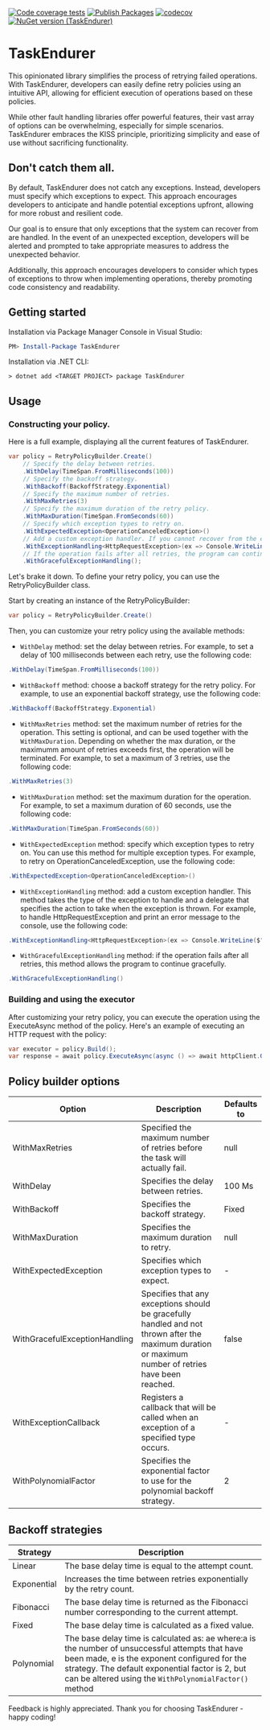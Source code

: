 [![Code coverage tests](https://github.com/tluijken/task-endurer/actions/workflows/CODE_COVERAGE_TESTS.yml/badge.svg)](https://github.com/tluijken/task-endurer/actions/workflows/CODE_COVERAGE_TESTS.yml)
[![Publish Packages](https://github.com/tluijken/task-endurer/actions/workflows/PUBLISH_PACKAGES.yml/badge.svg)](https://github.com/tluijken/task-endurer/actions/workflows/PUBLISH_PACKAGES.yml)
[![codecov](https://codecov.io/gh/tluijken/task-endurer/branch/main/graph/badge.svg)](https://app.codecov.io/gh/tluijken/task-endurer)
[![NuGet version (TaskEndurer)](https://img.shields.io/nuget/v/TaskEndurer.svg?style=flat-square)](https://www.nuget.org/packages/TaskEndurer/)

# TaskEndurer
This opinionated library simplifies the process of retrying failed operations. With TaskEndurer, developers can easily define retry policies using an intuitive API, allowing for efficient execution of operations based on these policies.

While other fault handling libraries offer powerful features, their vast array of options can be overwhelming, especially for simple scenarios. TaskEndurer embraces the KISS principle, prioritizing simplicity and ease of use without sacrificing functionality.

## Don't catch them all.
By default, TaskEndurer does not catch any exceptions. Instead, developers must specify which exceptions to expect. This approach encourages developers to anticipate and handle potential exceptions upfront, allowing for more robust and resilient code.

Our goal is to ensure that only exceptions that the system can recover from are handled. In the event of an unexpected exception, developers will be alerted and prompted to take appropriate measures to address the unexpected behavior.

Additionally, this approach encourages developers to consider which types of exceptions to throw when implementing operations, thereby promoting code consistency and readability.


## Getting started

Installation via Package Manager Console in Visual Studio:

```powershell
PM> Install-Package TaskEndurer
```

Installation via .NET CLI:

```console
> dotnet add <TARGET PROJECT> package TaskEndurer
```

## Usage

### Constructing your policy.
Here is a full example, displaying all the current features of TaskEndurer.
```csharp
var policy = RetryPolicyBuilder.Create()
    // Specify the delay between retries.
    .WithDelay(TimeSpan.FromMilliseconds(100))
    // Specify the backoff strategy.
    .WithBackoff(BackoffStrategy.Exponential)
    // Specify the maximum number of retries.
    .WithMaxRetries(3)
    // Specify the maximum duration of the retry policy.
    .WithMaxDuration(TimeSpan.FromSeconds(60))
    // Specify which exception types to retry on.
    .WithExpectedException<OperationCanceledException>()
    // Add a custom exception handler. If you cannot recover from the exception, you can throw it again.
    .WithExceptionHandling<HttpRequestException>(ex => Console.WriteLine($"Unable to handle HttpRequest: {ex}"))
    // If the operation fails after all retries, the program can continue gracefully.
    .WithGracefulExceptionHandling();
```

Let's brake it down.
To define your retry policy, you can use the RetryPolicyBuilder class.

Start by creating an instance of the RetryPolicyBuilder:
```csharp
var policy = RetryPolicyBuilder.Create()
```
Then, you can customize your retry policy using the available methods:

* `WithDelay` method: set the delay between retries. For example, to set a delay of 100 milliseconds between each retry, use the following code:
```csharp
.WithDelay(TimeSpan.FromMilliseconds(100))
```
*  `WithBackoff` method: choose a backoff strategy for the retry policy. For example, to use an exponential backoff strategy, use the following code:
```csharp
.WithBackoff(BackoffStrategy.Exponential)
```
* `WithMaxRetries` method: set the maximum number of retries for the operation. This setting is optional, and can be used together with the `WithMaxDuration`. Depending on whether the max duration, or the maximumm amount of retries exceeds first, the operation will be terminated. For example, to set a maximum of 3 retries, use the following code:
```csharp
.WithMaxRetries(3)
```

* `WithMaxDuration` method: set the maximum duration for the operation. For example, to set a maximum duration of 60 seconds, use the following code:
```csharp
.WithMaxDuration(TimeSpan.FromSeconds(60))
```

* `WithExpectedException` method: specify which exception types to retry on. You can use this method for multiple exception types. For example, to retry on OperationCanceledException, use the following code:
```csharp
.WithExpectedException<OperationCanceledException>()
```

* `WithExceptionHandling` method: add a custom exception handler. This method takes the type of the exception to handle and a delegate that specifies the action to take when the exception is thrown. For example, to handle HttpRequestException and print an error message to the console, use the following code:
```csharp
.WithExceptionHandling<HttpRequestException>(ex => Console.WriteLine($"Unable to handle HttpRequest: {ex}"))
```

* `WithGracefulExceptionHandling` method: if the operation fails after all retries, this method allows the program to continue gracefully.
```csharp
.WithGracefulExceptionHandling()
```

### Building and using the executor

After customizing your retry policy, you can execute the operation using the ExecuteAsync method of the policy. Here's an example of executing an HTTP request with the policy:

```csharp 
var executor = policy.Build();
var response = await policy.ExecuteAsync(async () => await httpClient.GetAsync("https://www.github.com"));
```

## Policy builder options
| Option                        | Description                                                                                                                                          | Defaults to |
|-------------------------------|------------------------------------------------------------------------------------------------------------------------------------------------------|-------------|
| WithMaxRetries                | Specified the maximum number of retries before the task will actually fail.                                                                          | null        |
| WithDelay                     | Specifies the delay between retries.                                                                                                                 | 100 Ms      |
| WithBackoff                   | Specifies the backoff strategy.                                                                                                                      | Fixed       |
| WithMaxDuration               | Specifies the maximum duration to retry.                                                                                                             | null        |
| WithExpectedException         | Specifies which exception types to expect.                                                                                                           | -           |
| WithGracefulExceptionHandling | Specifies that any exceptions should be gracefully handled and not thrown after the maximum duration or maximum number of retries have been reached. | false       |
| WithExceptionCallback         | Registers a callback that will be called when an exception of a specified type occurs.                                                               | -           |
| WithPolynomialFactor          | Specifies the exponential factor to use for the polynomial backoff strategy.                                                                         | 2           |




## Backoff strategies
| Strategy    | Description                                                                                                                                                                                                                                                     |
|-------------|-----------------------------------------------------------------------------------------------------------------------------------------------------------------------------------------------------------------------------------------------------------------|
| Linear      | The base delay time is equal to the attempt count.                                                                                                                                                                                                              |
| Exponential | Increases the time between retries exponentially by the retry count.                                                                                                                                                                                            |
| Fibonacci   | The base delay time is returned as the Fibonacci number corresponding to the current attempt.                                                                                                                                                                   |
| Fixed       | The base delay time is calculated as a fixed value.                                                                                                                                                                                                             |
| Polynomial  | The base delay time is calculated as: ae where:a is the number of unsuccessful attempts that have been made, e is the exponent configured for the strategy. The default exponential factor is 2, but can be altered using the `WithPolynomialFactor()` method |

Feedback is highly appreciated. Thank you for choosing TaskEndurer - happy coding!
